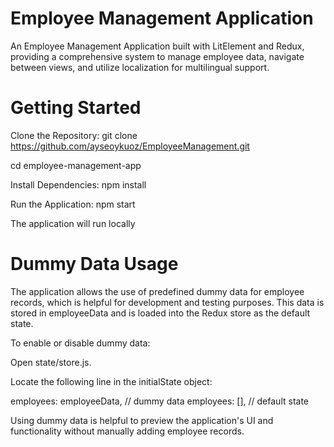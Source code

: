 # Employee Management Application
An Employee Management Application built with LitElement and Redux, providing a comprehensive system to manage employee data, navigate between views, and utilize localization for multilingual support.

# Getting Started

Clone the Repository:
git clone https://github.com/ayseoykuoz/EmployeeManagement.git


cd employee-management-app


Install Dependencies:
npm install


Run the Application:
npm start

The application will run locally

# Dummy Data Usage
The application allows the use of predefined dummy data for employee records, which is helpful for development and testing purposes. This data is stored in employeeData and is loaded into the Redux store as the default state.

To enable or disable dummy data:

Open state/store.js.

Locate the following line in the initialState object:


employees: employeeData, // dummy data
employees: [], // default state

Using dummy data is helpful to preview the application's UI and functionality without manually adding employee records.

